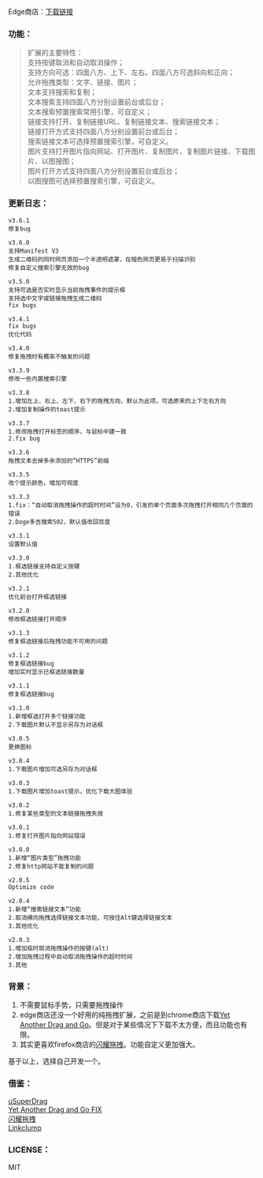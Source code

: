 Edge商店：[下载链接](https://microsoftedge.microsoft.com/addons/detail/nlefalggllbckbaegjonehiokkddgcbn)

### 功能：
> 扩展的主要特性：  
> 支持按键取消和自动取消操作；  
> 支持方向可选：四面八方、上下、左右。四面八方可选斜向和正向；    
> 允许拖拽类型：文字、链接、图片；  
> 文本支持搜索和复制；  
> 文本搜索支持四面八方分别设置前台或后台；  
> 文本搜索预置搜索常用引擎，可自定义；  
> 链接支持打开、复制链接URL、复制链接文本、搜索链接文本；  
> 链接打开方式支持四面八方分别设置前台或后台；  
> 搜索链接文本可选择预置搜索引擎，可自定义。  
> 图片支持打开图片指向网站、打开图片、复制图片、复制图片链接、下载图片、以图搜图；  
> 图片打开方式支持四面八方分别设置前台或后台；  
> 以图搜图可选择预置搜索引擎，可自定义。

### 更新日志：
```
v3.6.1
修复bug

v3.6.0
支持Manifest V3
生成二维码的同时网页添加一个半透明遮罩，在暗色网页更易于扫描识别
修复自定义搜索引擎无效的bug

v3.5.0
支持可选是否实时显示当前拖拽事件的提示框
支持选中文字或链接拖拽生成二维码
fix bugs

v3.4.1
fix bugs
优化代码

v3.4.0
修复拖拽时有概率不触发的问题

v3.3.9
修改一些内置搜索引擎

v3.3.8
1.增加左上、右上、左下、右下的拖拽方向，默认为此项。可选原来的上下左右方向
2.增加复制操作的toast提示

v3.3.7
1.修改拖拽打开标签的顺序，与鼠标中建一致
2.fix bug

v3.3.6
拖拽文本去掉多余添加的“HTTPS”前缀

v3.3.5
改个提示颜色，增加可视度

v3.3.3
1.fix：“自动取消拖拽操作的超时时间”设为0，引发的单个页面多次拖拽打开相同几个页面的错误
2.Doge多吉搜索502，默认值改回百度

v3.3.1
设置默认值

v3.3.0
1.框选链接支持自定义按键
2.其他优化

v3.2.1
优化前台打开框选链接

v3.2.0
修改框选链接打开顺序

v3.1.3
修复框选链接后拖拽功能不可用的问题

v3.1.2
修复框选链接bug
增加实时显示已框选链接数量

v3.1.1
修复框选链接bug

v3.1.0
1.新增框选打开多个链接功能
2.下载图片默认不显示另存为对话框

v3.0.5
更换图标

v3.0.4
1.下载图片增加可选另存为对话框

v3.0.3
1.下载图片增加toast提示，优化下载大图体验

v3.0.2
1.修复某些类型的文本链接拖拽失效

v3.0.1
1.修复打开图片指向网站错误

v3.0.0
1.新增“图片类型”拖拽功能
2.修复http网站不能复制的问题

v2.0.5
Optimize code

v2.0.4
1.新增“搜索链接文本”功能
2.取消横向拖拽选择链接文本功能，可按住Alt键选择链接文本
3.其他优化

v2.0.3
1.增加临时取消拖拽操作的按键(alt)
2.增加拖拽过程中自动取消拖拽操作的超时时间
3.其他
```

### 背景：
1. 不需要鼠标手势，只需要拖拽操作
2. edge商店还没一个好用的纯拖拽扩展，之前是到chrome商店下载[Yet Another Drag and Go](https://chrome.google.com/webstore/detail/yet-another-drag-and-go/hnoonkgmmnklbdehoepdjcidhjbncjmi)。但是对于某些情况下下载不太方便，而且功能也有限。
3. 其实更喜欢firefox商店的[闪耀拖拽](https://addons.mozilla.org/zh-CN/firefox/addon/glitterdrag/)。功能自定义更加强大。

基于以上，选择自己开发一个。

### 借鉴：
[uSuperDrag](https://github.com/iorate/uSuperDrag)  
[Yet Another Drag and Go FIX](https://github.com/jerry74/yadng)  
[闪耀拖拽](https://addons.mozilla.org/zh-CN/firefox/addon/glitterdrag/?src=search)  
[Linkclump](https://chrome.google.com/webstore/detail/linkclump/lfpjkncokllnfokkgpkobnkbkmelfefj)

### LICENSE：
MIT
